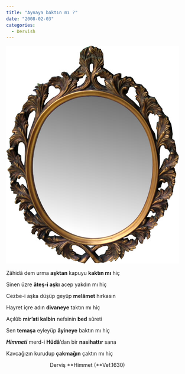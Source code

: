 ```yaml
---
title: "Aynaya baktın mı ?"
date: "2008-02-03"
categories: 
  - Dervish
---
```


[![ayna4.jpg](../uploads/2008/02/ayna4.jpg)](../uploads/2008/02/ayna4.jpg "ayna4.jpg")

Zâhidâ dem urma **aşktan** kapuyu **kaktın mı** hiç

Sinen üzre **âteş-i aşkı** acep yakdın mı hiç

Cezbe-i aşka düşüp geyûp **melâmet** hırkasın

Hayret içre adın **divaneye** taktın mı hiç

Açılûb **mir’ati kalbin** nefsinin **bed** sûreti

Sen **temaşa** eyleyüp **âyineye** baktın mı hiç

**_Himmeti_** merd-i **Hüdâ**’dan bir **nasihattır** sana

Kavcağızın kurudup **çakmağın** çaktın mı hiç

                              Derviş **Himmet (**Vef.1630)
